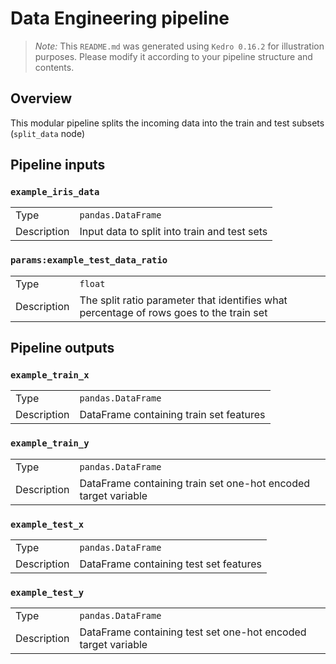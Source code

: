 # Data Engineering pipeline

> *Note:* This `README.md` was generated using `Kedro 0.16.2` for illustration purposes. Please modify it according to your pipeline structure and contents.

## Overview

This modular pipeline splits the incoming data into the train and test subsets (`split_data` node)

## Pipeline inputs

### `example_iris_data`

|             |                                              |
| ----------- | -------------------------------------------- |
| Type        | `pandas.DataFrame`                           |
| Description | Input data to split into train and test sets |

### `params:example_test_data_ratio`

|             |                                                                                         |
| ----------- | --------------------------------------------------------------------------------------- |
| Type        | `float`                                                                                 |
| Description | The split ratio parameter that identifies what percentage of rows goes to the train set |

## Pipeline outputs

### `example_train_x`

|             |                                         |
| ----------- | --------------------------------------- |
| Type        | `pandas.DataFrame`                      |
| Description | DataFrame containing train set features |

### `example_train_y`

|             |                                                                |
| ----------- | -------------------------------------------------------------- |
| Type        | `pandas.DataFrame`                                             |
| Description | DataFrame containing train set one-hot encoded target variable |

### `example_test_x`

|             |                                        |
| ----------- | -------------------------------------- |
| Type        | `pandas.DataFrame`                     |
| Description | DataFrame containing test set features |

### `example_test_y`

|      |                    |
| ---- | ------------------ |
| Type | `pandas.DataFrame` |
| Description | DataFrame containing test set one-hot encoded target variable |
